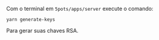 Com o terminal em `5pots/apps/server` execute o comando:

```
yarn generate-keys
```

Para gerar suas chaves RSA.